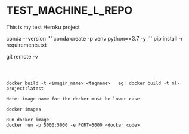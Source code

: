 # TEST_MACHINE_L_REPO


This is my test Heroku project

conda --version
'''
conda create -p venv python==3.7 -y
'''
pip install -r requirements.txt

git remote -v
```



docker build -t <imagin_name>:<tagname>   eg: docker build -t ml-project:latest

Note: image name for the docker must be lower case

docker images

Run docker image
docker run -p 5000:5000 -e PORT=5000 <docker code>

